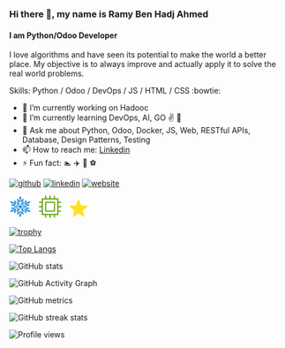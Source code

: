 ### Hi there 👋, my name is Ramy Ben Hadj Ahmed
#### I am Python/Odoo Developer
I love algorithms and have seen its potential to make the world a better place. My objective is to always improve and actually apply it to solve the real world problems. 

Skills: Python / Odoo / DevOps / JS / HTML / CSS :bowtie:

- 🔭 I’m currently working on Hadooc 
- 🌱 I’m currently learning DevOps, AI, GO :v:  :muscle: 
- 💬 Ask me about Python, Odoo, Docker, JS,  Web, RESTful APIs, Database, Design Patterns, Testing  
- 📫 How to reach me: [Linkedin](https://tn.linkedin.com/in/ramibha/) 
- ⚡ Fun fact: :swimmer: :airplane: :horse_racing: :soccer: 


[<img src='https://cdn.jsdelivr.net/npm/simple-icons@3.0.1/icons/github.svg' alt='github' height='40'>](https://github.com/https://github.com/Ramibha)  [<img src='https://cdn.jsdelivr.net/npm/simple-icons@3.0.1/icons/linkedin.svg' alt='linkedin' height='40'>](https://www.linkedin.com/in/https://tn.linkedin.com/in/ramibha/)  [<img src='https://cdn.jsdelivr.net/npm/simple-icons@3.0.1/icons/icloud.svg' alt='website' height='40'>](https://www.ramy.tn)  

<a href='https://archiveprogram.github.com/'><img src='https://raw.githubusercontent.com/acervenky/animated-github-badges/master/assets/acbadge.gif' width='40' height='40'></a> <a href='https://docs.github.com/en/developers'><img src='https://raw.githubusercontent.com/acervenky/animated-github-badges/master/assets/devbadge.gif' width='40' height='40'></a> <a href='https://stars.github.com/'><img src='https://raw.githubusercontent.com/acervenky/animated-github-badges/master/assets/starbadge.gif' width='35' height='35'></a> 

[![trophy](https://github-profile-trophy.vercel.app/?username=https://github.com/Ramibha)](https://github.com/ryo-ma/github-profile-trophy)

[![Top Langs](https://github-readme-stats.vercel.app/api/top-langs/?username=https://github.com/Ramibha)](https://github.com/anuraghazra/github-readme-stats)

![GitHub stats](https://github-readme-stats.vercel.app/api?username=Ramibha&show_icons=true)  

![GitHub Activity Graph](https://activity-graph.herokuapp.com/graph?username=Ramibha)  

![GitHub metrics](https://metrics.lecoq.io/https://github.com/Ramibha)  

![GitHub streak stats](https://github-readme-streak-stats.herokuapp.com/?user=Ramibha)  

![Profile views](https://gpvc.arturio.dev/Ramibha)  
